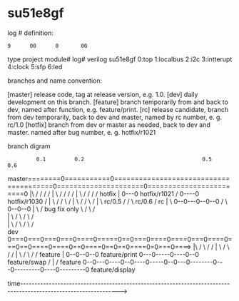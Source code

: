 su51e8gf
========

log # definition:

    9      00      0       00

  type  project module#  log#
verilog su51e8gf 0:top
                 1:localbus
                 2:i2c
                 3:intterupt
                 4:clock
                 5:sfp
                 6:led

branches and name convention:

[master]  release code, tag at release version, e.g. 1.0.
[dev]     daily development on this branch.
[feature] branch temporarily from and back to dev, named after function, e.g. feature/print.
[rc]      release candidate, branch from dev temporarily, back to dev and master, named by rc number, e. g. rc/1.0
[hotfix]  branch from dev or master as needed, back to dev and master. named after bug number, e. g. hotfix/r1021

branch digram

             0.1         0.2                                     0.5                                            0.6
master========0===========0=======================================0=====================0========================0
              |\         /                                       /                     /                        /
              | \       /                                       /                     /                        /
              |  \     /                                       /                     /                        /
hotfix        |   0---0 hotfix/r1021                          /                0----0  hotfix/r1030          /
              |        \                                     /                /      \                      /
              |         \                                   /                /        \                    /
              |          \                   rc/0.5        /                /          \           rc/0.6 /
rc            |           \                  0--0---0--0--0                /            \          0--0--0
              |            \                / bug fix only \              /              \        /       \
              |             \              /                \            /                \      /         \
              |              \            /                  \          /                  \    /           \
dev           0===0===0===0===0====0=====0==0===0====0====0===0====0===0==0====0====0==0====0==0==0====0=0===0====>
                  |\              /                   \                       /               /
                  | \            /                     \                     /               /
                  |  \          /                       \                   /               /
feature           |   0--0--0--0 feature/print           0---0-----0----0--0 feature/swap  /
                  |                                                                       /
feature           0--0---0----0--0----0-----0--0---0--------0---0---------0----0---------0
                        feature/display

time---------------------------------------------------------------------------------------------------------------->

